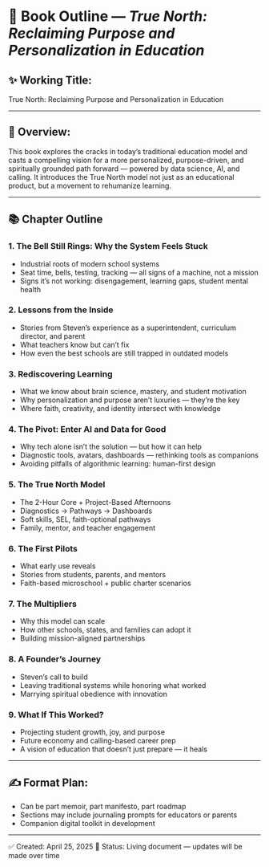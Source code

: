 # 📘 Book Outline — *True North: Reclaiming Purpose and Personalization in Education*

## ✨ Working Title:
True North: Reclaiming Purpose and Personalization in Education

---

## 🧭 Overview:
This book explores the cracks in today’s traditional education model and casts a compelling vision for a more personalized, purpose-driven, and spiritually grounded path forward — powered by data science, AI, and calling. It introduces the True North model not just as an educational product, but a movement to rehumanize learning.

---

## 📚 Chapter Outline

### 1. The Bell Still Rings: Why the System Feels Stuck
- Industrial roots of modern school systems
- Seat time, bells, testing, tracking — all signs of a machine, not a mission
- Signs it’s not working: disengagement, learning gaps, student mental health

### 2. Lessons from the Inside
- Stories from Steven’s experience as a superintendent, curriculum director, and parent
- What teachers know but can’t fix
- How even the best schools are still trapped in outdated models

### 3. Rediscovering Learning
- What we know about brain science, mastery, and student motivation
- Why personalization and purpose aren’t luxuries — they’re the key
- Where faith, creativity, and identity intersect with knowledge

### 4. The Pivot: Enter AI and Data for Good
- Why tech alone isn’t the solution — but how it can help
- Diagnostic tools, avatars, dashboards — rethinking tools as companions
- Avoiding pitfalls of algorithmic learning: human-first design

### 5. The True North Model
- The 2-Hour Core + Project-Based Afternoons
- Diagnostics → Pathways → Dashboards
- Soft skills, SEL, faith-optional pathways
- Family, mentor, and teacher engagement

### 6. The First Pilots
- What early use reveals
- Stories from students, parents, and mentors
- Faith-based microschool + public charter scenarios

### 7. The Multipliers
- Why this model can scale
- How other schools, states, and families can adopt it
- Building mission-aligned partnerships

### 8. A Founder’s Journey
- Steven’s call to build
- Leaving traditional systems while honoring what worked
- Marrying spiritual obedience with innovation

### 9. What If This Worked?
- Projecting student growth, joy, and purpose
- Future economy and calling-based career prep
- A vision of education that doesn’t just prepare — it heals

---

## ✍️ Format Plan:
- Can be part memoir, part manifesto, part roadmap
- Sections may include journaling prompts for educators or parents
- Companion digital toolkit in development

---

✅ Created: April 25, 2025
🔄 Status: Living document — updates will be made over time
